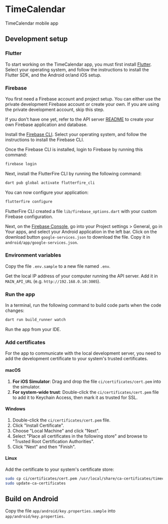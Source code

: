 # TimeCalendar

TimeCalendar mobile app

## Development setup

### Flutter

To start working on the TimeCalendar app, you must first install [Flutter](https://docs.flutter.dev/get-started/install). Select your operating system, and follow the instructions to install the Flutter SDK, and the Android or/and iOS setup.

### Firebase

You first need a Firebase account and project setup. You can either use the private development Firebase account or create your own. If you are using the private development account, skip this step.

If you don't have one yet, refer to the API server [README](../README.md) to create your own Firebase application and database.

Install the [Firebase CLI](https://firebase.google.com/docs/cli). Select your operating system, and follow the instructions to install the Firebase CLI.

Once the Firebase CLI is installed, login to Firebase by running this command:

```bash
firebase login
```

Next, install the FlutterFire CLI by running the following command:

```bash
dart pub global activate flutterfire_cli
```

You can now configure your application:

```bash
flutterfire configure
```

FlutterFire CLI created a file `lib/firebase_options.dart` with your custom Firebase configuration.

Next, on the [Firebase Console](https://console.firebase.google.com/), go into your Project settings > General, go in Your apps, and select your Android application in the left bar. Click on the download button `google-services.json` to download the file. Copy it in `android/app/google-services.json`.

### Environment variables

Copy the file `.env.sample` to a new file named `.env`.

Get the local IP address of your computer running the API server. Add it in `MAIN_API_URL` (e.g. `http://192.168.0.10:3005`).

### Run the app

In a terminal, run the following command to build code parts when the code changes:

```bash
dart run build_runner watch
```

Run the app from your IDE.

### Add certificates

For the app to communicate with the local development server, you need to add the development certificate to your system's trusted certificates.

#### macOS

1. **For iOS Simulator**: Drag and drop the file `ci/certificates/cert.pem` into the simulator.
2. **For system-wide trust**: Double-click the `ci/certificates/cert.pem` file to add it to Keychain Access, then mark it as trusted for SSL.

#### Windows

1. Double-click the `ci/certificates/cert.pem` file.
2. Click "Install Certificate".
3. Choose "Local Machine" and click "Next".
4. Select "Place all certificates in the following store" and browse to "Trusted Root Certification Authorities".
5. Click "Next" and then "Finish".

#### Linux

Add the certificate to your system's certificate store:

```bash
sudo cp ci/certificates/cert.pem /usr/local/share/ca-certificates/timecalendar-dev.crt
sudo update-ca-certificates
```

## Build on Android

Copy the file `app/android/key.properties.sample` into `app/android/key.properties`.

